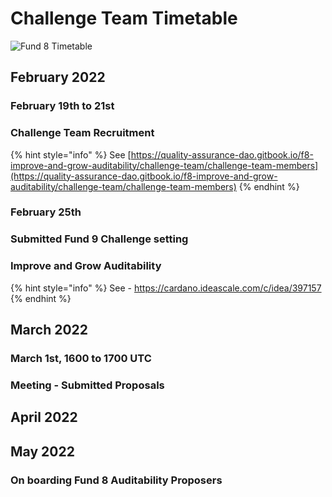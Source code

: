 # Challenge Team Timetable

![Fund 8 Timetable](../.gitbook/assets/photo\_2022-02-26\_10-57-03.jpg)

## February 2022

### February 19th to 21st

### Challenge Team Recruitment

{% hint style="info" %}
See [https://quality-assurance-dao.gitbook.io/f8-improve-and-grow-auditability/challenge-team/challenge-team-members](https://quality-assurance-dao.gitbook.io/f8-improve-and-grow-auditability/challenge-team/challenge-team-members)
{% endhint %}

### February 25th

### Submitted Fund 9 Challenge setting

### Improve and Grow Auditability

{% hint style="info" %}
&#x20;See - https://cardano.ideascale.com/c/idea/397157
{% endhint %}

## March 2022

### March 1st, 1600 to 1700 UTC

### Meeting - Submitted Proposals

## April 2022

## May 2022

### On boarding Fund 8 Auditability Proposers



